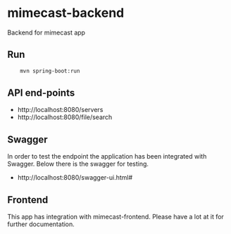 # mimecast-backend
Backend for mimecast app

## Run

```sh
    mvn spring-boot:run
```

## API end-points

- http://localhost:8080/servers
- http://localhost:8080/file/search

## Swagger

In order to test the endpoint the application has been integrated with Swagger. Below there is the swagger for testing.

- http://localhost:8080/swagger-ui.html#

## Frontend

This app has integration with mimecast-frontend. Please have a lot at it for further documentation.
